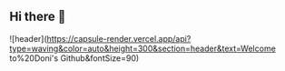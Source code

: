 ## Hi there 👋
![header](https://capsule-render.vercel.app/api?type=waving&color=auto&height=300&section=header&text=Welcome to%20Doni's Github&fontSize=90)

<!--
**gganj123/gganj123** is a ✨ _special_ ✨ repository because its `README.md` (this file) appears on your GitHub profile.

Here are some ideas to get you started:

- 🔭 I’m currently working on ...
- 🌱 I’m currently learning ...
- 👯 I’m looking to collaborate on ...
- 🤔 I’m looking for help with ...
- 💬 Ask me about ...
- 📫 How to reach me: ...
- 😄 Pronouns: ...
- ⚡ Fun fact: ...
-->
